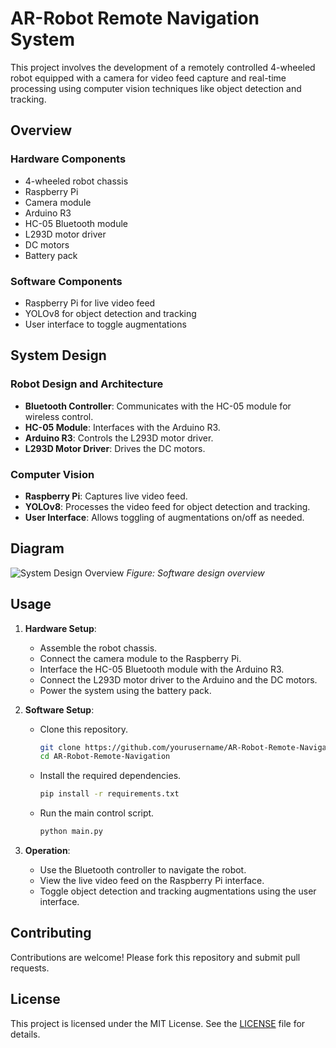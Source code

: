 # AR-Robot Remote Navigation System

This project involves the development of a remotely controlled 4-wheeled robot equipped with a camera for video feed capture and real-time processing using computer vision techniques like object detection and tracking.

## Overview

### Hardware Components
- 4-wheeled robot chassis
- Raspberry Pi
- Camera module
- Arduino R3
- HC-05 Bluetooth module
- L293D motor driver
- DC motors
- Battery pack

### Software Components
- Raspberry Pi for live video feed
- YOLOv8 for object detection and tracking
- User interface to toggle augmentations

## System Design

### Robot Design and Architecture
- **Bluetooth Controller**: Communicates with the HC-05 module for wireless control.
- **HC-05 Module**: Interfaces with the Arduino R3.
- **Arduino R3**: Controls the L293D motor driver.
- **L293D Motor Driver**: Drives the DC motors.

### Computer Vision
- **Raspberry Pi**: Captures live video feed.
- **YOLOv8**: Processes the video feed for object detection and tracking.
- **User Interface**: Allows toggling of augmentations on/off as needed.

## Diagram
![System Design Overview](path/to/diagram.png)
*Figure: Software design overview*

## Usage

1. **Hardware Setup**:
   - Assemble the robot chassis.
   - Connect the camera module to the Raspberry Pi.
   - Interface the HC-05 Bluetooth module with the Arduino R3.
   - Connect the L293D motor driver to the Arduino and the DC motors.
   - Power the system using the battery pack.

2. **Software Setup**:
   - Clone this repository.
     ```sh
     git clone https://github.com/yourusername/AR-Robot-Remote-Navigation.git
     cd AR-Robot-Remote-Navigation
     ```
   - Install the required dependencies.
     ```sh
     pip install -r requirements.txt
     ```
   - Run the main control script.
     ```sh
     python main.py
     ```

3. **Operation**:
   - Use the Bluetooth controller to navigate the robot.
   - View the live video feed on the Raspberry Pi interface.
   - Toggle object detection and tracking augmentations using the user interface.

## Contributing

Contributions are welcome! Please fork this repository and submit pull requests.

## License

This project is licensed under the MIT License. See the [LICENSE](LICENSE) file for details.
